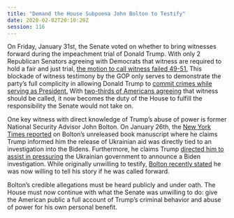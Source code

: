 ```yaml
---
title: "Demand the House Subpoena John Bolton to Testify"
date: 2020-02-02T20:10:20Z
session: 116
---
```

On Friday, January 31st, the Senate voted on whether to bring witnesses forward during the impeachment trial of Donald Trump. With only 2 Republican Senators agreeing with Democrats that witness are required to hold a fair and just trial, [the motion to call witness failed 49-51.](https://www.wsj.com/articles/trump-impeachment-trial-senators-vote-on-witnesses-11580508468) This blockade of witness testimony by the GOP only serves to demonstrate the party’s full complicity in allowing Donald Trump to [commit crimes while serving as President.](https://www.washingtonpost.com/politics/2020/01/16/gao-severely-rebukes-trumps-ukraine-ploy-undermines-his-no-crime-defense/) With [two-thirds of Americans agreeing](https://abcnews.go.com/Politics/66-call-witnesses-trumps-impeachment-trial-poll/story?id=68509143) that witness should be called, it now becomes the duty of the House to fulfill the responsibility the Senate would not take on.

One key witness with direct knowledge of Trump’s abuse of power is former National Security Advisor John Bolton. On January 26th, the [New York Times reported](https://www.nytimes.com/2020/01/26/us/politics/trump-bolton-book-ukraine.html) on Bolton’s unreleased book manuscript where he claims Trump informed him the release of Ukrainian aid was directly tied to an investigation into the Bidens. Furthermore, he claims Trump [directed him to assist in pressuring](https://www.nytimes.com/2020/01/31/us/politics/trump-bolton-ukraine.html) the Ukrainian government to announce a Biden investigation. While originally unwilling to testify, [Bolton recently stated](https://www.nytimes.com/2020/01/06/us/politics/bolton-testify-impeachment-trial.html) he was now willing to tell his story if he was called forward. 

Bolton’s credible allegations must be heard publicly and under oath. The House must now continue with what the Senate was unwilling to do: give the American public a full account of Trump’s criminal behavior and abuse of power for his own personal benefit.
